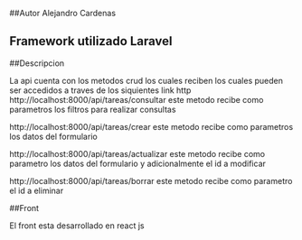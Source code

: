 ##Autor Alejandro Cardenas

## Framework utilizado Laravel

##Descripcion

La api cuenta con los metodos crud los cuales reciben los cuales pueden ser accedidos a traves de los siquientes link http
http://localhost:8000/api/tareas/consultar
este metodo recibe como parametros los filtros para realizar consultas

http://localhost:8000/api/tareas/crear
este metodo recibe como parametros los datos del formulario

http://localhost:8000/api/tareas/actualizar
este metodo recibe como parametro los datos del formulario y adicionalmente el id a modificar

http://localhost:8000/api/tareas/borrar
este metodo recibe como parametro el id a eliminar

##Front

El front esta desarrollado en react js